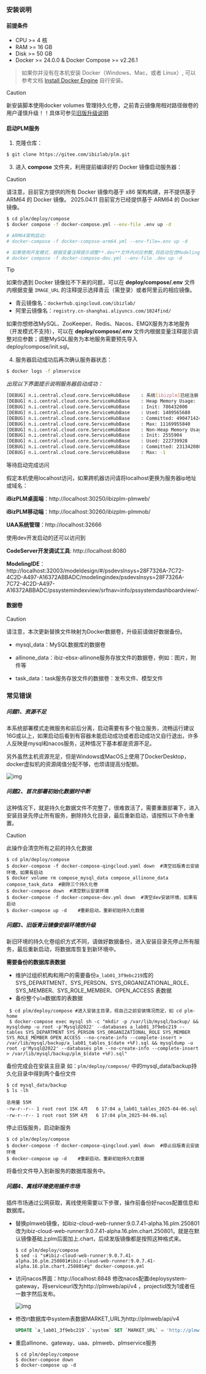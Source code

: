 ### **安装说明**
####  前提条件

- CPU >= 4 核
- RAM >= 16 GB
- Disk >= 50 GB
- Docker >= 24.0.0 & Docker Compose >= v2.26.1
> 如果你并没有在本机安装 Docker（Windows、Mac，或者 Linux）, 可以参考文档 [Install Docker Engine](https://docs.docker.com/engine/install/) 自行安装。

> [!CAUTION]
> 新安装脚本使用docker volumes 管理持久化卷，之前青云镜像用相对路径做卷的用户谨慎升级！！具体可参见[旧版升级说明](#问题3旧版青云镜像安装环境想升级)


#### 启动PLM服务
1. 克隆仓库：

```bash
$ git clone https://gitee.com/ibizlab/plm.git
```

3. 进入 **compose** 文件夹，利用提前编译好的 Docker 镜像启动服务器：

> [!CAUTION]
> 请注意，目前官方提供的所有 Docker 镜像均基于 x86 架构构建，并不提供基于 ARM64 的 Docker 镜像。
> 2025.04.11 目前官方已经提供基于 ARM64 的 Docker 镜像。

```bash
$ cd plm/deploy/compose
$ docker compose -f docker-compose.yml --env-file .env up -d

# ARM64架构启动:
# docker-compose -f docker-compose-arm64.yml --env-file=.env up -d

# 如果使用开发模式，根据变量注释提示调整**.dev**文件内对应参数,将启动包含ModelingIDE和code-server的构型:
# docker compose -f docker-compose-dev.yml --env-file .dev up -d
```

> [!TIP]
> 如果你遇到 Docker 镜像拉不下来的问题，可以在 **deploy/compose/.env** 文件内根据变量 `IMAGE_URL` 的注释提示选择青云（需登录）或者阿里云的相应镜像。
>
> - 青云镜像名：`dockerhub.qingcloud.com/ibizlab/`
> - 阿里云镜像名：`registry.cn-shanghai.aliyuncs.com/1024find/`
> 
> 如果你想修改MySQL、ZooKeeper、Redis、Nacos、EMQX服务为本地服务（开发模式不支持），可以在 **deploy/compose/.env** 文件内根据变量注释提示调整对应参数；调整MySQL服务为本地服务需要预先导入deploy/compose/init.sql。

4. 服务器启动成功后再次确认服务器状态：

```bash
$ docker logs -f plmservice
```

   _出现以下界面提示说明服务器启动成功：_

```bash
[DEBUG] n.i.central.cloud.core.ServiceHubBase    : 系统[ibizplm]已经注册
[DEBUG] n.i.central.cloud.core.ServiceHubBase    : Heap Memory Usage:
[DEBUG] n.i.central.cloud.core.ServiceHubBase    : Init: 786432000
[DEBUG] n.i.central.cloud.core.ServiceHubBase    : Used: 1489565680
[DEBUG] n.i.central.cloud.core.ServiceHubBase    : Committed: 4904714240
[DEBUG] n.i.central.cloud.core.ServiceHubBase    : Max: 11169955840
[DEBUG] n.i.central.cloud.core.ServiceHubBase    : Non-Heap Memory Usage:
[DEBUG] n.i.central.cloud.core.ServiceHubBase    : Init: 2555904
[DEBUG] n.i.central.cloud.core.ServiceHubBase    : Used: 222739928
[DEBUG] n.i.central.cloud.core.ServiceHubBase    : Committed: 231342080
[DEBUG] n.i.central.cloud.core.ServiceHubBase    : Max: -1
```

等待启动完成访问

假定本机使用localhost访问，如果跨机器访问请将localhost更换为服务器ip地址或域名：


**iBizPLM桌面端**：http://localhost:30250/ibizplm-plmweb/

**iBizPLM移动端**：http://localhost:30260/ibizplm-plmmob/

**UAA系统管理**：http://localhost:32666

使用dev开发启动的还可以访问到

**CodeServer开发调试工具**: http://localhost:8080

**ModelingIDE**：http://localhost:32003/modeldesign/#/psdevslnsys=28F7326A-7C72-4C2D-A497-A16372ABBADC/modelingindex/psdevslnsys=28F7326A-7C72-4C2D-A497-A16372ABBADC/pssystemindexview/srfnav=info/pssystemdashboardview/-


#### 数据卷
> [!CAUTION]
> 请注意，本次更新替换文件映射为Docker数据卷，升级前请做好数据备份。

- mysql_data：MySQL数据库的数据卷

- allinone_data：ibiz-ebsx-allinone服务存放文件的数据卷，例如：图片，附件等

- task_data：task服务存放文件的数据卷：发布文件、模型文件


### 常见错误
##### 问题1、资源不足

本系统部署模式走微服务和前后分离，启动需要有多个独立服务，流畅运行建议16G或以上，如果启动后看到有容器未能启动成功或者启动成功又自行退出，许多人反映是mysql和nacos服务，这种情况下基本都是资源不足。

另外虽然主机资源充足，但是Windows或MacOS上使用了DockerDesktop，docker虚拟机的资源阈值分配不够，也烦请提高分配额。

![img](../../sample/limit.png)


##### 问题2、首次部署初始化数据时中断

这种情况下，就是持久化数据文件不完整了，很难救活了，需要重置部署下，进入安装目录先停止所有服务，删除持久化目录，最后重新启动，请按照以下命令重置。
> [!CAUTION]
> 此操作会清空所有之前的持久化数据

```shell
$ cd plm/deploy/compose 
$ docker-compose -f docker-compose-qingcloud.yaml down  #清空旧版青云安装环境，如果有启动   
$ docker volume rm compose_mysql_data compose_allinone_data compose_task_data  #删除三个持久化卷
$ docker-compose down  #清空默认安装环境
$ docker-compose -f docker-compose-dev.yml down  #清空dev安装环境，如果有启动
$ docker-compose up -d    #重新启动，重新初始持久化数据
```

##### 问题3、旧版青云镜像安装环境想升级

新旧环境的持久化卷组织方式不同，请做好数据备份，进入安装目录先停止所有服务，最后重新启动，将数据库恢复到新环境中。

**需要备份的数据库表数据**

- 维护过组织机构和用户的需要备份`a_lab01_3f9ebc219`库的 SYS_DEPARTMENT、SYS_PERSON、SYS_ORGANIZATIONAL_ROLE、SYS_MEMBER、SYS_ROLE_MEMBER、OPEN_ACCESS 表数据
- 备份整个`plm`数据库的表数据

```shell
 $ cd plm/deploy/compose #进入安装主目录，视自己之前安装情况而定，如 cd plm-home
 $ docker-compose exec mysql sh -c "mkdir -p /var/lib/mysql/backup/ && mysqldump -u root -p'Mysql@2022' --databases a_lab01_3f9ebc219 --tables SYS_DEPARTMENT SYS_PERSON SYS_ORGANIZATIONAL_ROLE SYS_MEMBER SYS_ROLE_MEMBER OPEN_ACCESS --no-create-info --complete-insert > /var/lib/mysql/backup/a_lab01_tables_$(date +%F).sql && mysqldump -u root -p'Mysql@2022' --databases plm --no-create-info --complete-insert > /var/lib/mysql/backup/plm_$(date +%F).sql"
```
备份完成会在安装主目录 如：`plm/deploy/compose/` 中的mysql_data/backup持久化目录中得到两个备份文件

```shell
$ cd mysql_data/backup
$ ls -lh
```

```
总用量 55M
-rw-r--r-- 1 root root 15K 4月   6 17:04 a_lab01_tables_2025-04-06.sql
-rw-r--r-- 1 root root 55M 4月   6 17:04 plm_2025-04-06.sql
```

停止旧版服务，启动新服务


```shell
$ cd plm/deploy/compose 
$ docker-compose -f docker-compose-qingcloud.yaml down  #停止旧版青云安装环境
$ docker-compose up -d    #重新启动，重新初始持久化数据
```

将备份文件导入到新服务的数据库服务中。

##### 问题4、离线环境使用插件市场

插件市场通过公网获取，离线使用需要以下步骤，操作前备份好nacos配置信息和数据库。

- 替换plmweb镜像，如ibiz-cloud-web-runner:9.0.7.41-alpha.16.plm.250801改为ibiz-cloud-web-runner:9.0.7.41-alpha.16.plm.chart.250801，就是在默认镜像基础上plm后面加上.chart，后续发版镜像都是按照这种格式来。

  ```shell
  $ cd plm/deploy/compose 
  $ sed -i "s#ibiz-cloud-web-runner:9.0.7.41-alpha.16.plm.250801#ibiz-cloud-web-runner:9.0.7.41-alpha.16.plm.chart.250801#g" docker-compose.yml
  ```

- 访问nacos界面：http://localhost:8848 修改nacos配置deploysystem-gateway，将serviceurl改为http://plmweb/api/v4 ，projectid改为1或者任一数字然后发布。

  ![img](../../sample/nacos-deploysystem-gateway.png)

- 修改rt数据库中system表数据MARKET_URL为http://plmweb/api/v4

  ```sql
  UPDATE `a_lab01_3f9ebc219`.`system` SET `MARKET_URL` = 'http://plmweb/api/v4';
  ```

- 重启allinone、gateway、uaa、plmweb、plmservice服务

  ```shell
  $ cd plm/deploy/compose
  $ docker-compose down
  $ docker-compose up -d
  ```
